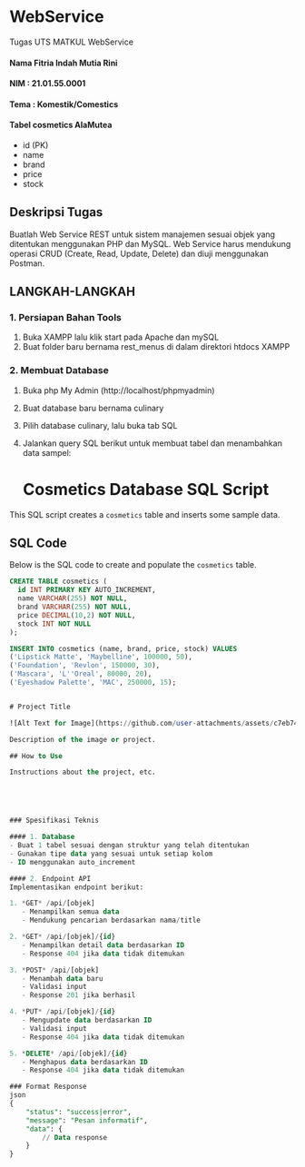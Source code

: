 # WebService
Tugas UTS MATKUL WebService
#### Nama Fitria Indah Mutia Rini
#### NIM : 21.01.55.0001
#### Tema : Komestik/Comestics
#### Tabel cosmetics AlaMutea
- id (PK)
- name
- brand
- price
- stock
## Deskripsi Tugas
Buatlah Web Service REST untuk sistem manajemen sesuai objek yang ditentukan menggunakan PHP dan MySQL. Web Service harus mendukung operasi CRUD (Create, Read, Update, Delete) dan diuji menggunakan Postman.

## LANGKAH-LANGKAH
### 1. Persiapan Bahan Tools
1. Buka XAMPP lalu klik start pada Apache dan mySQL
2. Buat folder baru bernama rest_menus di dalam direktori htdocs XAMPP

### 2. Membuat Database
1. Buka php My Admin (http://localhost/phpmyadmin)
2. Buat database baru bernama culinary
3. Pilih database culinary, lalu buka tab SQL
4. Jalankan query SQL berikut untuk membuat tabel dan menambahkan data sampel:

   # Cosmetics Database SQL Script

This SQL script creates a `cosmetics` table and inserts some sample data.

## SQL Code

Below is the SQL code to create and populate the `cosmetics` table.

```sql
CREATE TABLE cosmetics (
  id INT PRIMARY KEY AUTO_INCREMENT,
  name VARCHAR(255) NOT NULL,
  brand VARCHAR(255) NOT NULL,
  price DECIMAL(10,2) NOT NULL,
  stock INT NOT NULL
);

INSERT INTO cosmetics (name, brand, price, stock) VALUES
('Lipstick Matte', 'Maybelline', 100000, 50),
('Foundation', 'Revlon', 150000, 30),
('Mascara', 'L''Oreal', 80000, 20),
('Eyeshadow Palette', 'MAC', 250000, 15);


# Project Title

![Alt Text for Image](https://github.com/user-attachments/assets/c7eb74cb-d90e-4cf6-8287-28969bb054cf)

Description of the image or project.

## How to Use

Instructions about the project, etc.





### Spesifikasi Teknis

#### 1. Database
- Buat 1 tabel sesuai dengan struktur yang telah ditentukan
- Gunakan tipe data yang sesuai untuk setiap kolom
- ID menggunakan auto_increment

#### 2. Endpoint API
Implementasikan endpoint berikut:

1. *GET* /api/[objek]
   - Menampilkan semua data
   - Mendukung pencarian berdasarkan nama/title

2. *GET* /api/[objek]/{id}
   - Menampilkan detail data berdasarkan ID
   - Response 404 jika data tidak ditemukan

3. *POST* /api/[objek]
   - Menambah data baru
   - Validasi input
   - Response 201 jika berhasil

4. *PUT* /api/[objek]/{id}
   - Mengupdate data berdasarkan ID
   - Validasi input
   - Response 404 jika data tidak ditemukan

5. *DELETE* /api/[objek]/{id}
   - Menghapus data berdasarkan ID
   - Response 404 jika data tidak ditemukan

### Format Response
json
{
    "status": "success|error",
    "message": "Pesan informatif",
    "data": {
        // Data response
    }
}


